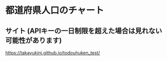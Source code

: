 # 都道府県人口のチャート

## サイト (APIキーの一日制限を超えた場合は見れない可能性があります)
https://takayukinj.github.io/todouhuken_test/
